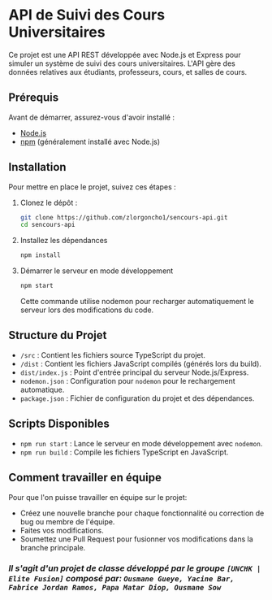 # API de Suivi des Cours Universitaires

Ce projet est une API REST développée avec Node.js et Express pour simuler un système de suivi des cours universitaires. L'API gère des données relatives aux étudiants, professeurs, cours, et salles de cours.

## Prérequis

Avant de démarrer, assurez-vous d'avoir installé :

- [Node.js](https://nodejs.org/)
- [npm](https://www.npmjs.com/) (généralement installé avec Node.js)

## Installation

Pour mettre en place le projet, suivez ces étapes :

1. Clonez le dépôt :

   ```bash
   git clone https://github.com/zlorgoncho1/sencours-api.git
   cd sencours-api
   ```

2. Installez les dépendances

   ```bash
   npm install
   ```

3. Démarrer le serveur en mode développement
   ```bash
   npm start
   ```
   Cette commande utilise nodemon pour recharger automatiquement le serveur lors des modifications du code.

## Structure du Projet

- `/src` : Contient les fichiers source TypeScript du projet.
- `/dist` : Contient les fichiers JavaScript compilés (générés lors du build).
- `dist/index.js` : Point d'entrée principal du serveur Node.js/Express.
- `nodemon.json` : Configuration pour `nodemon` pour le rechargement automatique.
- `package.json` : Fichier de configuration du projet et des dépendances.

## Scripts Disponibles

- `npm run start` : Lance le serveur en mode développement avec `nodemon`.
- `npm run build` : Compile les fichiers TypeScript en JavaScript.

## Comment travailler en équipe

Pour que l'on puisse travailler en équipe sur le projet:

- Créez une nouvelle branche pour chaque fonctionnalité ou correction de bug ou membre de l'équipe.
- Faites vos modifications.
- Soumettez une Pull Request pour fusionner vos modifications dans la branche principale.

### _Il s'agit d'un projet de classe développé par le groupe `[UNCHK | Elite Fusion]` composé par: `Ousmane Gueye, Yacine Bar, Fabrice Jordan Ramos, Papa Matar Diop, Ousmane Sow`_
